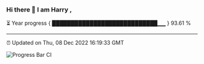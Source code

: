 ### Hi there 👋 I am Harry , 

⏳ Year progress { ████████████████████████████▁▁ } 93.61 %

---

⏰ Updated on Thu, 08 Dec 2022 16:19:33 GMT

![Progress Bar CI](https://github.com/duykhang68/duykhang68/workflows/Progress%20Bar%20CI/badge.svg)
